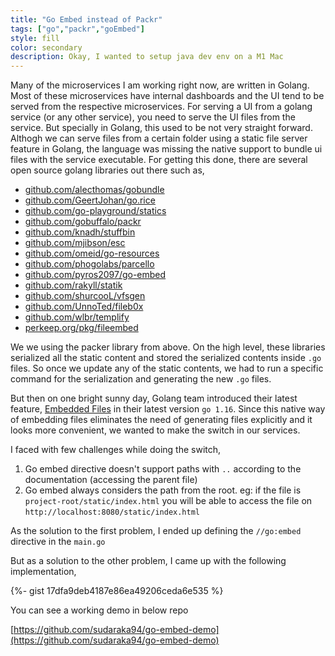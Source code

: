 ```yaml
---
title: "Go Embed instead of Packr"
tags: ["go","packr","goEmbed"]
style: fill
color: secondary
description: Okay, I wanted to setup java dev env on a M1 Mac
---
```

Many of the microservices I am working right now, are written in Golang. Most of these microservices have
internal dashboards and the UI tend to be served from the respective microservices. For serving a UI from a golang service
(or any other service), you need to serve the UI files from the service. But specially in Golang, this used to be not very 
straight forward. Althogh we can serve files from a certain folder using a static file server feature in Golang, the language was missing the native support to bundle ui files with the service executable. For getting this done, there are several open source golang libraries out there such as,

  - [github.com/alecthomas/gobundle](github.com/alecthomas/gobundle)
  - [github.com/GeertJohan/go.rice](github.com/GeertJohan/go.rice)
  - [github.com/go-playground/statics](github.com/go-playground/statics)
  - [github.com/gobuffalo/packr](github.com/gobuffalo/packr)
  - [github.com/knadh/stuffbin](github.com/knadh/stuffbin)
  - [github.com/mjibson/esc](github.com/mjibson/esc)
  - [github.com/omeid/go-resources](github.com/omeid/go-resources)
  - [github.com/phogolabs/parcello](github.com/phogolabs/parcello)
  - [github.com/pyros2097/go-embed](github.com/pyros2097/go)
  - [github.com/rakyll/statik](github.com/rakyll/statik)
  - [github.com/shurcooL/vfsgen](github.com/shurcooL/vfsgen)
  - [github.com/UnnoTed/fileb0x](github.com/UnnoTed/fileb0x)
  - [github.com/wlbr/templify](github.com/wlbr/templify)
  - [perkeep.org/pkg/fileembed](perkeep.org/pkg/fileembed)

We we using the packer library from above. On the high level, these libraries serialized all the static content and 
stored the serialized contents inside `.go` files. So once we update any of the static contents, we had to run a specific command
for the serialization and generating the new `.go` files. 

But then on one bright sunny day, Golang team introduced their latest feature, [Embedded Files](https://golang.org/doc/go1.16#library-embed) in their latest version `go 1.16`. Since this native way of embedding files eliminates the need of generating files explicitly and it looks more convenient, we wanted to make the switch in our services.

I faced with few challenges while doing the switch,
1. Go embed directive doesn't support paths with `..` according to the documentation (accessing the parent file)
2. Go embed always considers the path from the root.
eg: if the file is `project-root/static/index.html` you will be able to access the file on `http://localhost:8080/static/index.html` 

As the solution to the first problem, I ended up defining the `//go:embed` directive in the `main.go` 

But as a solution to the other problem, I came up with the following implementation,

{%- gist 17dfa9deb4187e86ea49206ceda6e535 %}

You can see a working demo in below repo

[https://github.com/sudaraka94/go-embed-demo](https://github.com/sudaraka94/go-embed-demo)
